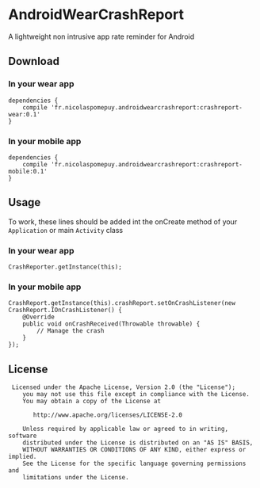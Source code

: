 AndroidWearCrashReport
======================
A lightweight non intrusive app rate reminder for Android


## Download

### In your wear app
```
dependencies {
    compile 'fr.nicolaspomepuy.androidwearcrashreport:crashreport-wear:0.1'
}
```

### In your mobile app
```
dependencies {
    compile 'fr.nicolaspomepuy.androidwearcrashreport:crashreport-mobile:0.1'
}
```

## Usage

To work, these lines should be added int the onCreate method of your ```Application``` or main ```Activity``` class

### In your wear app
```
CrashReporter.getInstance(this);
```

### In your mobile app
```
CrashReport.getInstance(this).crashReport.setOnCrashListener(new CrashReport.IOnCrashListener() {
    @Override
    public void onCrashReceived(Throwable throwable) {
        // Manage the crash
    }
});
```

## License

```
 Licensed under the Apache License, Version 2.0 (the "License");
    you may not use this file except in compliance with the License.
    You may obtain a copy of the License at

       http://www.apache.org/licenses/LICENSE-2.0

    Unless required by applicable law or agreed to in writing, software
    distributed under the License is distributed on an "AS IS" BASIS,
    WITHOUT WARRANTIES OR CONDITIONS OF ANY KIND, either express or implied.
    See the License for the specific language governing permissions and
    limitations under the License.
```